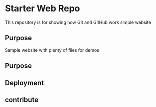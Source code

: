 # Starter Web Repo

This repository is for showing how Git and GitHub work
simple website
## Purpose

Sample website with plenty of files for demos

## Purpose

## Deployment

## contribute